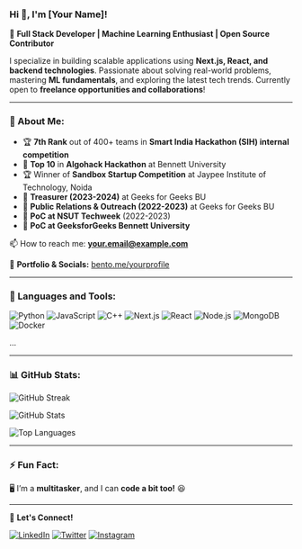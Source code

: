 ### Hi 👋, I'm [Your Name]!

🚀 **Full Stack Developer | Machine Learning Enthusiast | Open Source Contributor**

I specialize in building scalable applications using **Next.js, React, and backend technologies**. Passionate about solving real-world problems, mastering **ML fundamentals**, and exploring the latest tech trends. Currently open to **freelance opportunities and collaborations**!

---

### 🌟 About Me:
- 🏆 **7th Rank** out of 400+ teams in **Smart India Hackathon (SIH) internal competition**
- 🏅 **Top 10** in **Algohack Hackathon** at Bennett University
- 🏆 Winner of **Sandbox Startup Competition** at Jaypee Institute of Technology, Noida
- 💼 **Treasurer (2023-2024)** at Geeks for Geeks BU
- 📢 **Public Relations & Outreach (2022-2023)** at Geeks for Geeks BU
- 🎯 **PoC at NSUT Techweek** (2022-2023)
- 🤝 **PoC at GeeksforGeeks Bennett University**

📫 How to reach me: **your.email@example.com**

🔗 **Portfolio & Socials:** [bento.me/yourprofile](https://bento.me/yourprofile)

---

### 📌 Languages and Tools:

![Python](https://img.shields.io/badge/Python-3776AB?style=for-the-badge&logo=python&logoColor=white)
![JavaScript](https://img.shields.io/badge/JavaScript-F7DF1E?style=for-the-badge&logo=javascript&logoColor=black)
![C++](https://img.shields.io/badge/C%2B%2B-00599C?style=for-the-badge&logo=c%2B%2B&logoColor=white)
![Next.js](https://img.shields.io/badge/Next.js-000000?style=for-the-badge&logo=next.js&logoColor=white)
![React](https://img.shields.io/badge/React-61DAFB?style=for-the-badge&logo=react&logoColor=black)
![Node.js](https://img.shields.io/badge/Node.js-43853D?style=for-the-badge&logo=node.js&logoColor=white)
![MongoDB](https://img.shields.io/badge/MongoDB-4EA94B?style=for-the-badge&logo=mongodb&logoColor=white)
![Docker](https://img.shields.io/badge/Docker-2496ED?style=for-the-badge&logo=docker&logoColor=white)

...

---

### 📊 GitHub Stats:

![GitHub Streak](https://github-readme-streak-stats.herokuapp.com?user=your-github-username&theme=react&hide_border=true)

![GitHub Stats](https://github-readme-stats.vercel.app/api?username=your-github-username&show_icons=true&theme=react)

![Top Languages](https://github-readme-stats.vercel.app/api/top-langs/?username=your-github-username&layout=compact&theme=react)

---

### ⚡ Fun Fact:
🖥️ I’m a **multitasker**, and I can **code a bit too!** 😆

---

💬 **Let's Connect!**

[![LinkedIn](https://img.shields.io/badge/LinkedIn-0077B5?style=for-the-badge&logo=linkedin&logoColor=white)](https://linkedin.com/in/yourprofile)
[![Twitter](https://img.shields.io/badge/Twitter-1DA1F2?style=for-the-badge&logo=twitter&logoColor=white)](https://twitter.com/yourprofile)
[![Instagram](https://img.shields.io/badge/Instagram-E4405F?style=for-the-badge&logo=instagram&logoColor=white)](https://instagram.com/yourprofile)
